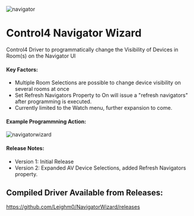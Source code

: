 ![navigator](https://user-images.githubusercontent.com/69341431/220943585-b66eafe4-6b23-46c4-86f5-b0be245d640f.png)

# Control4 Navigator Wizard

Control4 Driver to programmatically change the Visibility of Devices in Room(s) on the Navigator UI

#### Key Factors:

- Multiple Room Selections are possible to change device visibility on several rooms at once
- Set Refresh Navigators Property to On will issue a "refresh navigators" after programming is executed.
- Currently limited to the Watch menu, further expansion to come.

#### Example Programmning Action:

![navigatorwizard](https://user-images.githubusercontent.com/69341431/220943727-ac34e920-7771-4a94-935d-2dd15159dcf6.png)

#### Release Notes:

- Version 1: Initial Release
- Version 2: Expanded AV Device Selections, added Refresh Navigators property.

## Compiled Driver Available from Releases:
https://github.com/Leighm0/NavigatorWizard/releases
